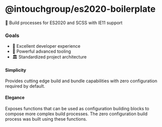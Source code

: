 # @intouchgroup/es2020-boilerplate

🔮 Build processes for ES2020 and SCSS with IE11 support


### Goals

<ul>
<li>🌈 Excellent developer experience</li>
<li>🚀 Powerful advanced tooling</li>
<li>🏛 Standardized project architecture</li>
</ul>


#### Simplicity

Provides cutting edge build and bundle capabilities with zero configuration required by default.


#### Elegance

Exposes functions that can be used as configuration building blocks to compose more complex build processes.
The zero configuration build process was built using these functions.

